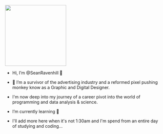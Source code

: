 <img src="https://media.giphy.com/media/h408T6Y5GfmXBKW62l/giphy.gif" width="200" height="200" />

- Hi, I’m @SeanRavenhill  👋 

- 👀   I’m a survivor of the advertising industry and a reformed pixel pushing monkey know as a Graphic and Digital Designer.

- I'm now deep into my journey of a career pivot into the world of programming and data analysis & science. 

- I’m currently learning  🐍

- I'll add more here when it's not 1:30am and I'm spend from an entire day of studying and coding...
